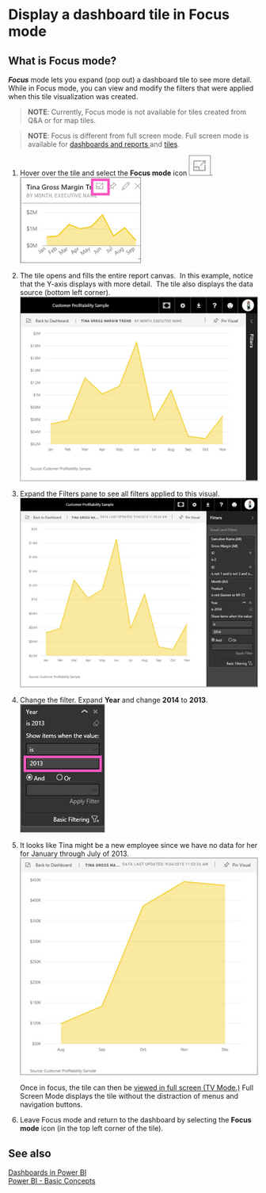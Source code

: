 <properties
   pageTitle="Display a dashboard tile in Focus mode"
   description="Display a dashboard tile in Focus mode, aka Pop Out."
   services="powerbi"
   documentationCenter=""
   authors="mihart"
   manager="mblythe"
   editor=""
   tags=""/>

<tags
   ms.service="powerbi"
   ms.devlang="NA"
   ms.topic="article"
   ms.tgt_pltfrm="NA"
   ms.workload="powerbi"
   ms.date="01/26/2016"
   ms.author="mihart"/>

# Display a dashboard tile in Focus mode

## What is Focus mode?  

***Focus*** mode lets you expand (pop out) a dashboard tile to see more detail.  While in Focus mode, you can view and modify the filters that were applied when this tile visualization was created.

>**NOTE**: Currently, Focus mode is not available for tiles created from Q&A or for map tiles. 

>**NOTE**:
>Focus is different from full screen mode.  Full screen mode is available for [dashboards and reports ](powerbi-service-dash-and-reports-fullscreen.md) and [tiles](powerbi-service-display-tile-in-full-screen-mode.md).

1.  Hover over the tile and select the **Focus mode** icon ![](media/powerbi-service-display-tile-in-full-screen-mode/PBI_popOut.jpg).  
    ![](media/powerbi-service-display-dash-in-focus-mode/PBI_hoverTile.jpg)

2.  The tile opens and fills the entire report canvas.  In this example, notice that the Y-axis displays with more detail.  The tile also displays the data source (bottom left corner).    
    ![](media/powerbi-service-display-dash-in-focus-mode/PBI_InFocus.jpg)

3.  Expand the Filters pane to see all filters applied to this visual.  
    ![](media/powerbi-service-display-dash-in-focus-mode/PBI_InFocusFilters.jpg)

4.  Change the filter. Expand **Year** and change **2014** to **2013**.  
    ![](media/powerbi-service-display-dash-in-focus-mode/PBI_InFocusFilterChange.jpg)

5.  It looks like Tina might be a new employee since we have no data for her for January through July of 2013.   
    ![](media/powerbi-service-display-dash-in-focus-mode/PBI_InFocusFilters2013.jpg)

    Once in focus, the tile can then be [viewed in full screen (TV Mode.)](powerbi-service-display-tile-in-full-screen-mode.md) Full Screen Mode displays the tile without the distraction of menus and navigation buttons.

6.  Leave Focus mode and return to the dashboard by selecting the **Focus mode** icon (in the top left corner of the tile).

## See also  
[Dashboards in Power BI](powerbi-service-dashboards.md)  
[Power BI - Basic Concepts](powerbi-service-basic-concepts.md)
